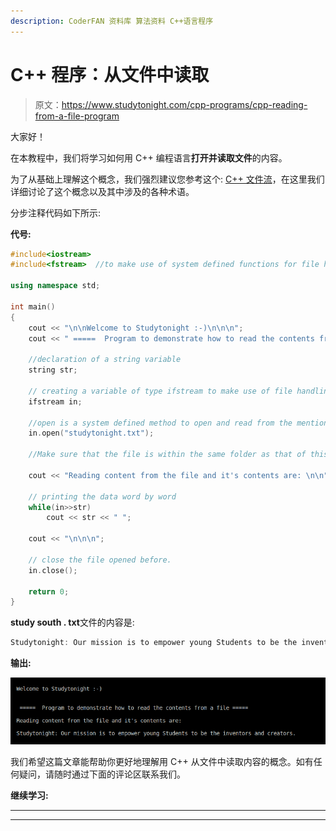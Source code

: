 ```yaml
---
description: CoderFAN 资料库 算法资料 C++语言程序
---
```


# C++ 程序：从文件中读取

> 原文：<https://www.studytonight.com/cpp-programs/cpp-reading-from-a-file-program>

大家好！

在本教程中，我们将学习如何用 C++ 编程语言**打开并读取文件**的内容。

为了从基础上理解这个概念，我们强烈建议您参考这个: [C++ 文件流](https://www.studytonight.com/cpp/file-streams-in-cpp.php)，在这里我们详细讨论了这个概念以及其中涉及的各种术语。

分步注释代码如下所示:

**代号:**

```cpp
#include<iostream>
#include<fstream>  //to make use of system defined functions for file handling

using namespace std;

int main()
{
    cout << "\n\nWelcome to Studytonight :-)\n\n\n";
    cout << " =====  Program to demonstrate how to read the contents from a file ===== \n\n";

    //declaration of a string variable
    string str;

    // creating a variable of type ifstream to make use of file handling commands and open a file in read mode.
    ifstream in;

    //open is a system defined method to open and read from the mentioned file
    in.open("studytonight.txt");

    //Make sure that the file is within the same folder as that of this program otherwise, will have to provide the entire path to the file to read from

    cout << "Reading content from the file and it's contents are: \n\n";

    // printing the data word by word
    while(in>>str)
        cout << str << " ";

    cout << "\n\n\n";

    // close the file opened before.
    in.close();

    return 0;
}
```

**study south . txt**文件的内容是:

```cpp
Studytonight: Our mission is to empower young Students to be the inventors and creators.
```

**输出:**

![C++ read from a file](img/1af57b3a38431f2fe641792ccb1a2481.png)

我们希望这篇文章能帮助你更好地理解用 C++ 从文件中读取内容的概念。如有任何疑问，请随时通过下面的评论区联系我们。

**继续学习:**

* * *

* * *